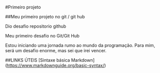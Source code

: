 #Primeiro projeto

##Meu primeiro projeto no git / git hub

Dio desafio repositorio github

Meu primeiro desafio no Git/Git Hub 

Estou iniciando uma jornada rumo ao mundo da programação. 
Para mim, será um desafio enorme, mas sei que irei vencer.

##LINKS ÚTEIS [Sintaxe básica Markdown] (https://www.markdownguide.org/basic-syntax/)
